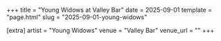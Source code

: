 +++
title = "Young Widows at Valley Bar"
date = 2025-09-01
template = "page.html"
slug = "2025-09-01-young-widows"

[extra]
artist = "Young Widows"
venue = "Valley Bar"
venue_url = ""
+++
